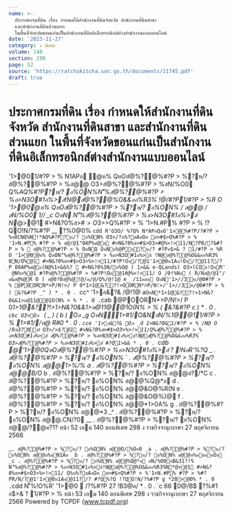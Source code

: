 ```yaml
---
name: >-
  ประกาศกรมที่ดิน เรื่อง กําหนดให้สํานักงานที่ดินจังหวัด สํานักงานที่ดินสาขา
  และสํานักงานที่ดินส่วนแยก
  ในพื้นที่จังหวัดขอนแก่นเป็นสํานักงานที่ดินอิเล็กทรอนิกส์ต่างสํานักงานแบบออนไลน์
date: '2023-11-27'
category: ง พิเศษ
volume: 140
section: 298
page: 52
source: 'https://ratchakitcha.soc.go.th/documents/11745.pdf'
draft: true
---
```


# ประกาศกรมที่ดิน เรื่อง กําหนดให้สํานักงานที่ดินจังหวัด สํานักงานที่ดินสาขา และสํานักงานที่ดินส่วนแยก ในพื้นที่จังหวัดขอนแก่นเป็นสํานักงานที่ดินอิเล็กทรอนิกส์ต่างสํานักงานแบบออนไลน์

'1>@01/#?P > % N1APอ ํ@ห% QหOสํ@%?@%#?P > %?ห/? สํ@%?@%#?P > %ส@@ O3>สํ@%?@%#?P > %สN/%O0 Q%*AQ%#?P?ห/? อ%ON%N'็%สํ@%?@%#?P > %อ>N3O#1อ%>ส์!N@สํ@%?@%O&&ออ%R3%์ !@/#?P1/#?P > %R O '1>@0ํ@ห% QหOสํ@%?@%#?P > %?ห/? อ%ON% / ส@@ / สN/%O0 1// _c OหN N'็%สํ@%?@%#?P > %อ>N3O#1อ%>ส์ N*@>@1 #>N&?0%ส>#$>O3>%>!>11/Q%ห%?สAอOส ส>#$>Q%#?P > % '1>N.#P% #?P > % !?QO!N/?%#?P __ ?%0@0% `cdd R'O3O/ %?Q% N*APอQหO'1>@%#?P/?#?P > %อ0CNQ%N!*AQ%#?P?ห/? อ%ON% O3>/?ห%?สAอOส ส>#$>Q%#?P > % '1>N.#P% #?P > % ส@/@1"0AP%คํ@อ #>N&?0%ส>#$>O3>#ํ@%>!>11/N?P0/?&#?P > %  สํ@%?@%#?P > % OหNQ OหNห%@Pอ?ห/? #?Pอ$>& ? 1/#?P > %R O '1>@0ํ@ห% QหON'็%สํ@%?@%#?P > %อ>N3O#1อ%>ส์ !N@สํ@%?@%O&&ออ%R3%์ 0N/O%@1 #>N&?0%ส>#$>O3>%>!>11/#?P!Oอ/?@1'1>@0ห1Aอ!Oอ/?@11?/? P 00AP%คํ@อ(N@%1>&&%?  #>N&?0%3N/ห%O@ ( 1>&& e-QLands) O3>(COอ!OอR' ํ @N%>%@1 #?Pสํ@%?@%#?P > %#?P!Oอ@1#ํ@%>!>11/ O /0!%Nอ ( R/Nส@/@1"/อ&อํ@%@R O ) อ@0?0อํ@%@!@/ค/@/Q%/@!1@ e_ /11คสอ OหN'1>//3ห/@0#?P > % @POORN*>P/N!>/ P 0*1>1@&??!>OORN*>P/N!>/'1>//3ห/@0#?P > % ( &?&#?P _^ ) * . 0 . `cc^ '1>อ&?& /@!1@ a` OหN*1>1@&??!>1>N&?0&&1>ห@11@@1O(N% > % * . 0 . `cab @POORN*>P/N!>/ P 0*1>1@&??!>1>N&?0&&1>ห@11@@1O(N% > % ( &?&#?P c ) * . 0 . `cbc O3>Oอ ` ( _ ) ( b ) Oอ _g OหN1>#1/O&NสN/%1@@11/#?P > % 1>#1//ห@ R#0 * . 0 . `cce '1>อ&?& Oอ _d 1>N&?0&1/#?P > % /N@ O /0ห3?Nฑ์ O3>/>$?@1 #>N&?0%ส>#$>O3>%>!>11/Q%สํ@%?@%#?P > % อ>N3O#1อ%>ส์ สํ@%?@%#?P > %อ>N3O#1อ%>ส์!N@สํ@%?@%O&&ออ%R3%์ O3>สํ@%?@%#?P > %อ>N3O#1อ%>ส์ #?Q1>&& * . 0 . `cdb @'1>@0QหOสํ@%?@%#?P > %อ>N3O#1อ%>ส์ ? !NอR'%?Q _ . สํ@%?@%#?P > %?ห/? อ%ON% ` . สํ@%?@%#?P > %?ห/? อ%ON% ส@@1>%/% a . สํ@%?@%#?P > %?ห/? อ%ON% ส@@B/O* b . สํ@%?@%#?P > %?ห/? อ%ON% ส@@ส?/*C c . สํ@%?@%#?P > %?ห/? อ%ON% ส@@%Qํ@*อ d . สํ@%?@%#?P > %?ห/? อ%ON% ส@@&O@%R(N e . สํ@%?@%#?P > %?ห/? อ%ON% ส@@&O@%)@ f . สํ@%?@%#?P > %?ห/? อ%ON% ส@@*1>0A% g . สํ@%?@%#?P > %?ห/? อ%ON% ส@@*3 _^ . สํ@%?@%#?P > %?ห/? อ%ON% ส@@.CN/?0 __ . สํ@%?@%#?P > %?ห/? อ%ON% ส@@/?@ค?1? หน้า 52 เลม 140 ตอนพิเศษ 298 ง ราชกิจจานุเบกษา 27 พฤศจิกายน 2566

_` . สํ@%?@%#?P > %?ห/? อ%ON% ส@@O/%Oอ0 _a . สํ@%?@%#?P > %?ห/? อ%ON% ส@@ห%อN1Aอ _b . สํ@%?@%#?P > %?ห/? อ%ON% ส@@ห%อสอหOอ _c . สํ@%?@%#?P > %?ห/? อ%ON% ส@@%Qํ@*อ สN/%O0อB&31?!%์ N'็%สํ@%?@%#?P > %อ>N3O#1อ%>ส์!N@สํ@%?@%O&&ออ%R3%์N*@>@1 #>N&?0%ส>#$>O3>%>!>11/ Q%ห%?สAอOส ส>#$>Q%#?P > %'1>N.#P% #?P > %#?PR/N/?@1'1>@0ห1Aอ@11?/? #?Q%?Q !?QO!N/?%#?P g *20>@0% * . 0 . `cdd N'็%!O%R' '1>@0  /?%#?P 27 !B3@ค/ * . 0 . `c 66 0@/B$ ?%#1 อ$>& ? 1/#?P > % หน้า 53 เลม 140 ตอนพิเศษ 298 ง ราชกิจจานุเบกษา 27 พฤศจิกายน 2566 Powered by TCPDF (www.tcpdf.org)
